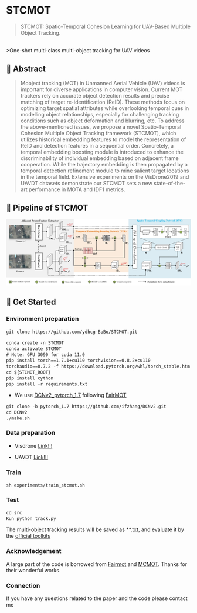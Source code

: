# STCMOT
>STCMOT: Spatio-Temporal Cohesion Learning for UAV-Based Multiple Object Tracking.
</br>
>One-shot multi-class multi-object tracking for UAV videos

## 🚩 Abstract
> Mobject tracking (MOT) in Unmanned Aerial Vehicle (UAV) videos is important 
> for diverse applications in computer vision. Current MOT trackers rely on accurate 
> object detection results and precise matching of target re-identification (ReID). 
> These methods focus on optimizing target spatial attributes while overlooking temporal 
> cues in modelling object relationships, especially for challenging tracking conditions
such as object deformation and blurring, etc. 
> To address the above-mentioned issues, we propose a novel Spatio-Temporal Cohesion 
> Multiple Object Tracking framework (STCMOT), which utilizes historical embedding features 
> to model the representation of ReID and detection features in a sequential order. 
> Concretely, a temporal embedding boosting module is introduced
to enhance the discriminability of individual embedding based on adjacent frame cooperation. 
> While the trajectory embedding is then propagated by a temporal detection refinement module to mine 
> salient target locations in the temporal field. Extensive experiments on the VisDrone2019 and UAVDT datasets 
> demonstrate our STCMOT sets a new state-of-the-art performance in MOTA and IDF1 metrics.

## 🗼 Pipeline of STCMOT

![](demo/pipeline.jpg)

## 💁 Get Started

### Environment preparation

```
git clone https://github.com/ydhcg-BoBo/STCMOT.git
```

```
conda create -n STCMOT
conda activate STCMOT
# Note: GPU 3090 for cuda 11.0
pip install torch==1.7.1+cu110 torchvision==0.8.2+cu110 torchaudio==0.7.2 -f https://download.pytorch.org/whl/torch_stable.htm
cd ${STCMOT_ROOT}
pip install cython
pip install -r requirements.txt
```

* We use [DCNv2_pytorch_1.7](https://github.com/ifzhang/DCNv2/tree/pytorch_1.7) following [FairMOT](http://arxiv.org/abs/2004.01888)
```
git clone -b pytorch_1.7 https://github.com/ifzhang/DCNv2.git
cd DCNv2
./make.sh
```

### Data preparation

* Visdrone [Link!!!](https://github.com/VisDrone/VisDrone-Dataset)

* UAVDT [Link!!!](https://github.com/dataset-ninja/uavdt)


### Train
```
sh experiments/train_stcmot.sh
```


### Test
```
cd src
Run python track.py
```
The multi-object tracking results will be saved as **.txt, and evaluate it by the [official toolkits](https://github.com/VisDrone/VisDrone2018-MOT-toolkit)

### Acknowledgement
A large part of the code is borrowed from [Fairmot](https://github.com/ifzhang/FairMOT) and [MCMOT](https://github.com/CaptainEven/MCMOT).
Thanks for their wonderful works.

### Connection
If you have any questions related to the paper and the code please contact me